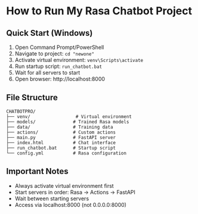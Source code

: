 # How to Run My Rasa Chatbot Project

## Quick Start (Windows)
1. Open Command Prompt/PowerShell
2. Navigate to project: `cd "newone"`
3. Activate virtual environment: `venv\Scripts\activate`
4. Run startup script: `run_chatbot.bat`
5. Wait for all servers to start
6. Open browser: http://localhost:8000


## File Structure
```
CHATBOTPRO/
├── venv/                 # Virtual environment
├── models/              # Trained Rasa models
├── data/                # Training data
├── actions/             # Custom actions
├── main.py              # FastAPI server
├── index.html           # Chat interface
├── run_chatbot.bat      # Startup script
└── config.yml           # Rasa configuration
```

## Important Notes
- Always activate virtual environment first
- Start servers in order: Rasa → Actions → FastAPI
- Wait between starting servers
- Access via localhost:8000 (not 0.0.0.0:8000)

